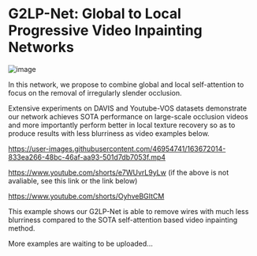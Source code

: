 # G2LP-Net: Global to Local Progressive Video Inpainting Networks


![image](https://user-images.githubusercontent.com/46954741/163672627-34695479-e727-47c7-aacc-286a67e62c46.png)


In this network, we propose to combine global and local self-attention to focus on the removal of irregularly slender occlusion.


Extensive experiments on DAVIS and Youtube-VOS datasets demonstrate our network achieves SOTA performance on large-scale occlusion videos and more importantly perform better in local texture recovery so as to produce results with less blurriness as video examples below. 

https://user-images.githubusercontent.com/46954741/163672014-833ea266-48bc-46af-aa93-501d7db7053f.mp4

https://www.youtube.com/shorts/e7WUvrL9yLw (if the above is not avaliable, see this link or the link below)

https://www.youtube.com/shorts/OyhveBGItCM

This example shows our G2LP-Net is able to remove wires with much less blurriness compared to the SOTA self-attention based video inpainting method.

More examples are waiting to be uploaded...


